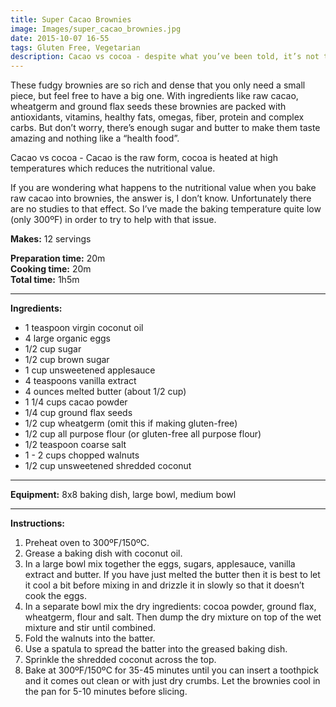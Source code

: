 ```yaml
---
title: Super Cacao Brownies
image: Images/super_cacao_brownies.jpg
date: 2015-10-07 16-55
tags: Gluten Free, Vegetarian
description: Cacao vs cocoa - despite what you’ve been told, it’s not the same thing.
---
```

These fudgy brownies are so rich and dense that you only need a small piece, but feel free to have a big one. With ingredients like raw cacao, wheatgerm and ground flax seeds these brownies are packed with antioxidants, vitamins, healthy fats, omegas, fiber, protein and complex carbs. But don’t worry, there’s enough sugar and butter to make them taste amazing and nothing like a “health food”. 

Cacao vs cocoa - Cacao is the raw form, cocoa is heated at high temperatures which reduces the nutritional value. 

If you are wondering what happens to the nutritional value when you bake raw cacao into brownies, the answer is, I don’t know. Unfortunately there are no studies to that effect. So I’ve made the baking temperature quite low (only 300ºF) in order to try to help with that issue.

**Makes:** 12 servings

**Preparation time:** 20m  
**Cooking time:** 20m  
**Total time:** 1h5m

---

**Ingredients:**

- 1 teaspoon virgin coconut oil
- 4 large organic eggs
- 1/2 cup sugar
- 1/2 cup brown sugar
- 1 cup unsweetened applesauce
- 4 teaspoons vanilla extract
- 4 ounces melted butter (about 1/2 cup)
- 1 1/4 cups cacao powder
- 1/4  cup ground flax seeds
- 1/2  cup wheatgerm (omit this if making gluten-free)
- 1/2 cup all purpose flour (or gluten-free all purpose flour)
- 1/2 teaspoon coarse salt
- 1 - 2  cups chopped walnuts
- 1/2  cup unsweetened shredded coconut


---

**Equipment:** 8x8 baking dish, large bowl, medium bowl

---

**Instructions:**

1. Preheat oven to 300ºF/150ºC. 
1. Grease a baking dish with coconut oil.
1. In a large bowl mix together the eggs, sugars, applesauce, vanilla extract and butter. If you have just melted the butter then it is best to let it cool a bit before mixing in and drizzle it in slowly so that it doesn’t cook the eggs. 
1. In a separate bowl mix the dry ingredients: cocoa powder, ground flax, wheatgerm, flour and salt. Then dump the dry mixture on top of the wet mixture and stir until combined. 
1. Fold the walnuts into the batter.
1. Use a spatula to spread the batter into the greased baking dish.
1. Sprinkle the shredded coconut across the top.
1. Bake at 300ºF/150ºC for 35-45 minutes until you can insert a toothpick and it comes out clean or with just dry crumbs. Let the brownies cool in the pan for 5-10 minutes before slicing. 

